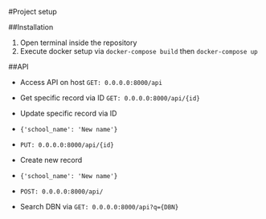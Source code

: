 #Project setup

##Installation
1. Open terminal inside the repository
2. Execute docker setup via `docker-compose build` then `docker-compose up`

##API
* Access API on host `GET: 0.0.0.0:8000/api`
* Get specific record via ID `GET: 0.0.0.0:8000/api/{id}`


* Update specific record via ID 
* `{'school_name': 'New name'}`
* `PUT: 0.0.0.0:8000/api/{id}`


* Create new record
* `{'school_name': 'New name'}`
* `POST: 0.0.0.0:8000/api/`


* Search DBN via `GET: 0.0.0.0:8000/api?q={DBN}`